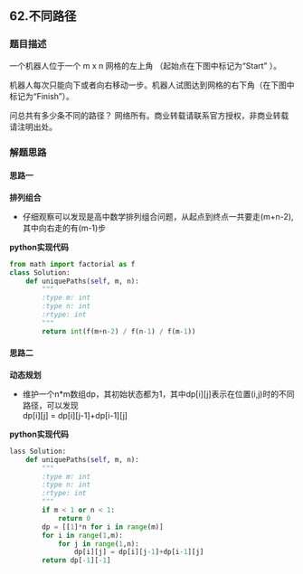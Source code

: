 ## 62.不同路径
### 题目描述
一个机器人位于一个 m x n 网格的左上角 （起始点在下图中标记为“Start” ）。

机器人每次只能向下或者向右移动一步。机器人试图达到网格的右下角（在下图中标记为“Finish”）。

问总共有多少条不同的路径？
网络所有。商业转载请联系官方授权，非商业转载请注明出处。
### 解题思路
#### 思路一
**排列组合**
- 仔细观察可以发现是高中数学排列组合问题，从起点到终点一共要走(m+n-2),其中向右走的有(m-1)步

**python实现代码**
```python
from math import factorial as f
class Solution:
    def uniquePaths(self, m, n):
        """
        :type m: int
        :type n: int
        :rtype: int
        """
        return int(f(m+n-2) / f(n-1) / f(m-1))
```

#### 思路二
**动态规划**
- 维护一个n*m数组dp，其初始状态都为1，其中dp[i][j]表示在位置(i,j)时的不同路径，可以发现  
dp[i][j] = dp[i][j-1]+dp[i-1][j]

**python实现代码**
```python
lass Solution:
    def uniquePaths(self, m, n):
        """
        :type m: int
        :type n: int
        :rtype: int
        """
        if m < 1 or n < 1:
            return 0
        dp = [[1]*n for i in range(m)]
        for i in range(1,m):
            for j in range(1,n):
                dp[i][j] = dp[i][j-1]+dp[i-1][j]
        return dp[-1][-1]
```